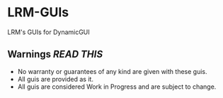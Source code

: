 # LRM-GUIs

LRM's GUIs for DynamicGUI

## Warnings *READ THIS*

- No warranty or guarantees of any kind are given with these guis.
- All guis are provided as it.
- All guis are considered Work in Progress and are subject to change.

